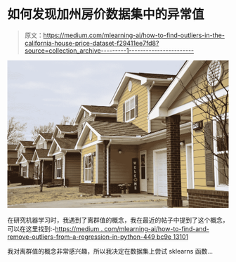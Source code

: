 # 如何发现加州房价数据集中的异常值

> 原文：<https://medium.com/mlearning-ai/how-to-find-outliers-in-the-california-house-price-dataset-f29411ee7fd8?source=collection_archive---------1----------------------->

![](img/345c9ace3b8b647f41500c006169fc7d.png)

在研究机器学习时，我遇到了离群值的概念，我在最近的帖子中提到了这个概念，可以在这里找到:-[https://medium . com/mlearning-ai/how-to-find-and-remove-outliers-from-a-regression-in-python-449 bc9e 13101](/mlearning-ai/how-to-find-and-remove-outliers-from-a-regression-in-python-449bc9e13101)

我对离群值的概念非常感兴趣，所以我决定在数据集上尝试 sklearns 函数…
